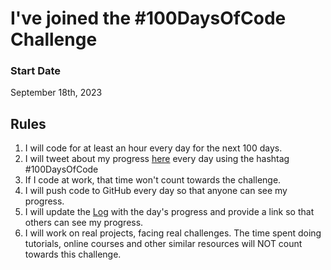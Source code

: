 # I've joined the #100DaysOfCode Challenge

### Start Date
September 18th, 2023

## Rules
1. I will code for at least an hour every day for the next 100 days.
2. I will tweet about my progress [here](https://twitter.com/Sonyography) every day using the hashtag #100DaysOfCode 
3. If I code at work, that time won't count towards the challenge.
4. I will push code to GitHub every day so that anyone can see my progress.
5. I will update the [Log](r1-log.md) with the day's progress and provide a link so that others can see my progress.
6. I will work on real projects, facing real challenges. The time spent doing tutorials, online courses and other similar resources will NOT count towards this challenge.

